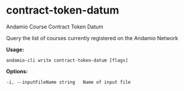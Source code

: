 # contract-token-datum
Andamio Course Contract Token Datum


Query the list of courses currently registered on the Andamio Network
	
	

**Usage:**
```
andamio-cli write contract-token-datum [flags]

```



**Options:**
```
-i, --inputFileName string   Name of input file
```


